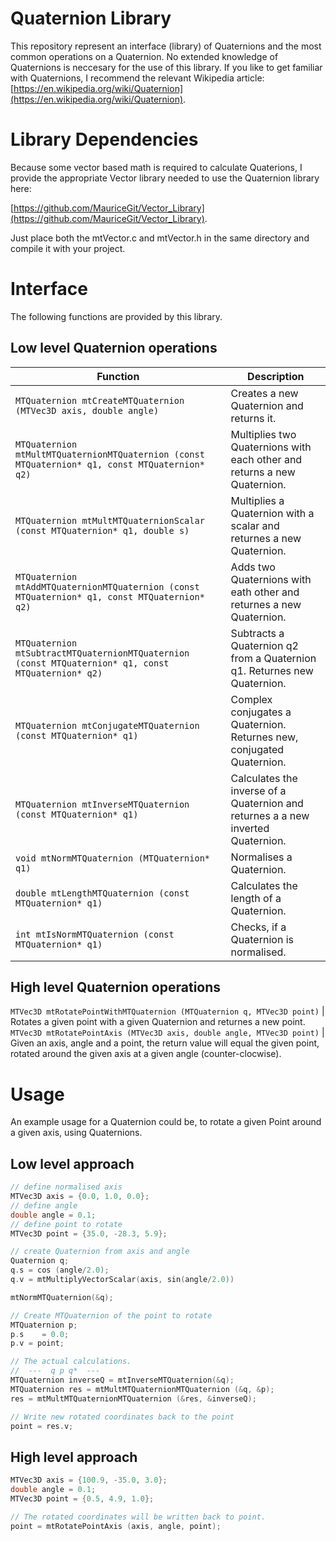 # Quaternion Library

This repository represent an interface (library) of Quaternions and the most common operations on a Quaternion.
No extended knowledge of Quaternions is neccesary for the use of this library. If you like to get familiar with Quaternions,
I recommend the relevant Wikipedia article: [https://en.wikipedia.org/wiki/Quaternion](https://en.wikipedia.org/wiki/Quaternion).

# Library Dependencies

Because some vector based math is required to calculate Quaterions, I provide the appropriate Vector library needed to use the Quaternion library here:

[https://github.com/MauriceGit/Vector_Library](https://github.com/MauriceGit/Vector_Library).

Just place both the mtVector.c and mtVector.h in the same directory and compile it with your project.

# Interface

The following functions are provided by this library.

## Low level Quaternion operations

Function | Description
--- | ---
`MTQuaternion mtCreateMTQuaternion (MTVec3D axis, double angle)` | Creates a new Quaternion and returns it.
`MTQuaternion mtMultMTQuaternionMTQuaternion (const MTQuaternion* q1, const MTQuaternion* q2)` | Multiplies two Quaternions with each other and returns a new Quaternion.
`MTQuaternion mtMultMTQuaternionScalar (const MTQuaternion* q1, double s)` | Multiplies a Quaternion with a scalar and returnes a new Quaternion.
`MTQuaternion mtAddMTQuaternionMTQuaternion (const MTQuaternion* q1, const MTQuaternion* q2)` | Adds two Quaternions with eath other and returnes a new Quaternion.
`MTQuaternion mtSubtractMTQuaternionMTQuaternion (const MTQuaternion* q1, const MTQuaternion* q2)` | Subtracts a Quaternion q2 from a Quaternion q1. Returnes new Quaternion.
`MTQuaternion mtConjugateMTQuaternion (const MTQuaternion* q1)` | Complex conjugates a Quaternion. Returnes new, conjugated Quaternion.
`MTQuaternion mtInverseMTQuaternion (const MTQuaternion* q1)` | Calculates the inverse of a Quaternion and returnes a a new inverted Quaternion.
`void mtNormMTQuaternion (MTQuaternion* q1)` | Normalises a Quaternion.
`double mtLengthMTQuaternion (const MTQuaternion* q1)` | Calculates the length of a Quaternion.
`int mtIsNormMTQuaternion (const MTQuaternion* q1)` | Checks, if a Quaternion is normalised.

## High level Quaternion operations

`MTVec3D mtRotatePointWithMTQuaternion (MTQuaternion q, MTVec3D point)` | Rotates a given point with a given Quaternion and returnes a new point.
`MTVec3D mtRotatePointAxis (MTVec3D axis, double angle, MTVec3D point)` | Given an axis, angle and a point, the return value will equal the given point,
rotated around the given axis at a given angle (counter-clocwise).

# Usage

An example usage for a Quaternion could be, to rotate a given Point around a given axis, using Quaternions.

## Low level approach

```c
// define normalised axis
MTVec3D axis = {0.0, 1.0, 0.0};
// define angle
double angle = 0.1;
// define point to rotate
MTVec3D point = {35.0, -28.3, 5.9};

// create Quaternion from axis and angle
Quaternion q;
q.s = cos (angle/2.0);
q.v = mtMultiplyVectorScalar(axis, sin(angle/2.0))

mtNormMTQuaternion(&q);

// Create MTQuaternion of the point to rotate
MTQuaternion p;
p.s    = 0.0;
p.v = point;

// The actual calculations.
//  ---  q p q*  ---
MTQuaternion inverseQ = mtInverseMTQuaternion(&q);
MTQuaternion res = mtMultMTQuaternionMTQuaternion (&q, &p);
res = mtMultMTQuaternionMTQuaternion (&res, &inverseQ);

// Write new rotated coordinates back to the point
point = res.v;

```

## High level approach

```c
MTVec3D axis = {100.9, -35.0, 3.0};
double angle = 0.1;
MTVec3D point = {0.5, 4.9, 1.0};

// The rotated coordinates will be written back to point.
point = mtRotatePointAxis (axis, angle, point);
```

